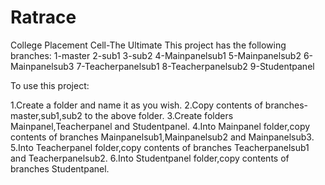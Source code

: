 # Ratrace
College Placement Cell-The Ultimate
This project has the following branches:
1-master
2-sub1
3-sub2
4-Mainpanelsub1
5-Mainpanelsub2
6-Mainpanelsub3
7-Teacherpanelsub1
8-Teacherpanelsub2
9-Studentpanel

To use this project:

1.Create a folder and name it as you wish.
2.Copy contents of branches-master,sub1,sub2 to the above folder.
3.Create folders Mainpanel,Teacherpanel and Studentpanel.
4.Into Mainpanel folder,copy contents of branches Mainpanelsub1,Mainpanelsub2 and Mainpanelsub3.
5.Into Teacherpanel folder,copy contents of branches Teacherpanelsub1 and Teacherpanelsub2.
6.Into Studentpanel folder,copy contents of branches Studentpanel.
